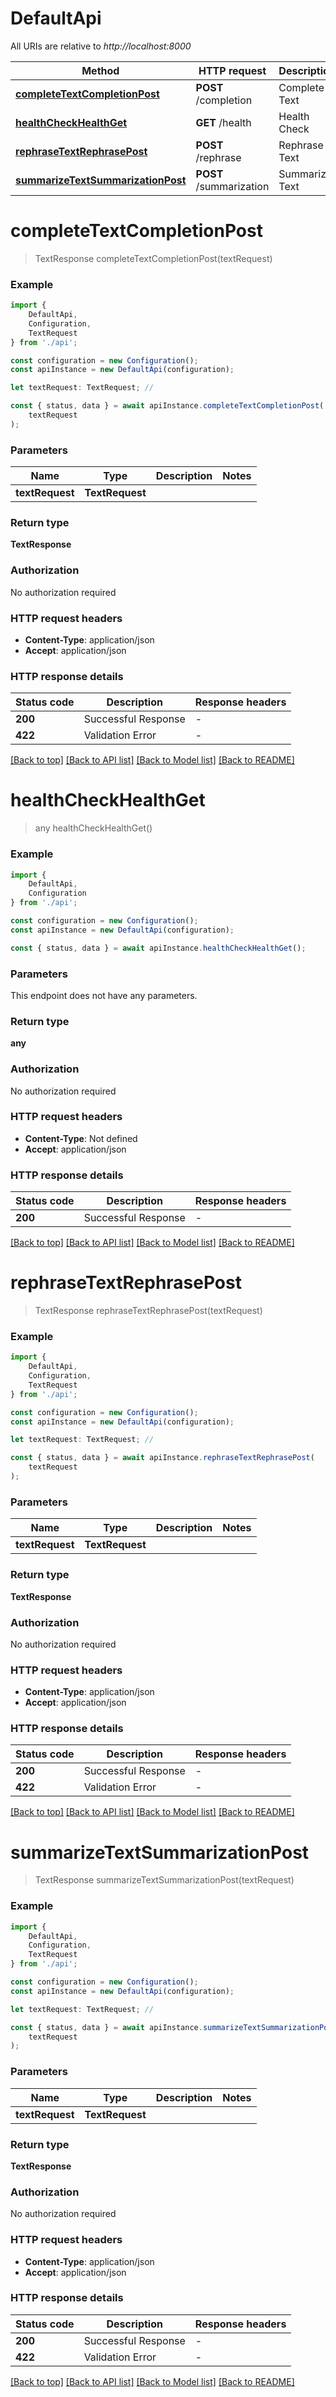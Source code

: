 # DefaultApi

All URIs are relative to *http://localhost:8000*

|Method | HTTP request | Description|
|------------- | ------------- | -------------|
|[**completeTextCompletionPost**](#completetextcompletionpost) | **POST** /completion | Complete Text|
|[**healthCheckHealthGet**](#healthcheckhealthget) | **GET** /health | Health Check|
|[**rephraseTextRephrasePost**](#rephrasetextrephrasepost) | **POST** /rephrase | Rephrase Text|
|[**summarizeTextSummarizationPost**](#summarizetextsummarizationpost) | **POST** /summarization | Summarize Text|

# **completeTextCompletionPost**
> TextResponse completeTextCompletionPost(textRequest)


### Example

```typescript
import {
    DefaultApi,
    Configuration,
    TextRequest
} from './api';

const configuration = new Configuration();
const apiInstance = new DefaultApi(configuration);

let textRequest: TextRequest; //

const { status, data } = await apiInstance.completeTextCompletionPost(
    textRequest
);
```

### Parameters

|Name | Type | Description  | Notes|
|------------- | ------------- | ------------- | -------------|
| **textRequest** | **TextRequest**|  | |


### Return type

**TextResponse**

### Authorization

No authorization required

### HTTP request headers

 - **Content-Type**: application/json
 - **Accept**: application/json


### HTTP response details
| Status code | Description | Response headers |
|-------------|-------------|------------------|
|**200** | Successful Response |  -  |
|**422** | Validation Error |  -  |

[[Back to top]](#) [[Back to API list]](../README.md#documentation-for-api-endpoints) [[Back to Model list]](../README.md#documentation-for-models) [[Back to README]](../README.md)

# **healthCheckHealthGet**
> any healthCheckHealthGet()


### Example

```typescript
import {
    DefaultApi,
    Configuration
} from './api';

const configuration = new Configuration();
const apiInstance = new DefaultApi(configuration);

const { status, data } = await apiInstance.healthCheckHealthGet();
```

### Parameters
This endpoint does not have any parameters.


### Return type

**any**

### Authorization

No authorization required

### HTTP request headers

 - **Content-Type**: Not defined
 - **Accept**: application/json


### HTTP response details
| Status code | Description | Response headers |
|-------------|-------------|------------------|
|**200** | Successful Response |  -  |

[[Back to top]](#) [[Back to API list]](../README.md#documentation-for-api-endpoints) [[Back to Model list]](../README.md#documentation-for-models) [[Back to README]](../README.md)

# **rephraseTextRephrasePost**
> TextResponse rephraseTextRephrasePost(textRequest)


### Example

```typescript
import {
    DefaultApi,
    Configuration,
    TextRequest
} from './api';

const configuration = new Configuration();
const apiInstance = new DefaultApi(configuration);

let textRequest: TextRequest; //

const { status, data } = await apiInstance.rephraseTextRephrasePost(
    textRequest
);
```

### Parameters

|Name | Type | Description  | Notes|
|------------- | ------------- | ------------- | -------------|
| **textRequest** | **TextRequest**|  | |


### Return type

**TextResponse**

### Authorization

No authorization required

### HTTP request headers

 - **Content-Type**: application/json
 - **Accept**: application/json


### HTTP response details
| Status code | Description | Response headers |
|-------------|-------------|------------------|
|**200** | Successful Response |  -  |
|**422** | Validation Error |  -  |

[[Back to top]](#) [[Back to API list]](../README.md#documentation-for-api-endpoints) [[Back to Model list]](../README.md#documentation-for-models) [[Back to README]](../README.md)

# **summarizeTextSummarizationPost**
> TextResponse summarizeTextSummarizationPost(textRequest)


### Example

```typescript
import {
    DefaultApi,
    Configuration,
    TextRequest
} from './api';

const configuration = new Configuration();
const apiInstance = new DefaultApi(configuration);

let textRequest: TextRequest; //

const { status, data } = await apiInstance.summarizeTextSummarizationPost(
    textRequest
);
```

### Parameters

|Name | Type | Description  | Notes|
|------------- | ------------- | ------------- | -------------|
| **textRequest** | **TextRequest**|  | |


### Return type

**TextResponse**

### Authorization

No authorization required

### HTTP request headers

 - **Content-Type**: application/json
 - **Accept**: application/json


### HTTP response details
| Status code | Description | Response headers |
|-------------|-------------|------------------|
|**200** | Successful Response |  -  |
|**422** | Validation Error |  -  |

[[Back to top]](#) [[Back to API list]](../README.md#documentation-for-api-endpoints) [[Back to Model list]](../README.md#documentation-for-models) [[Back to README]](../README.md)

